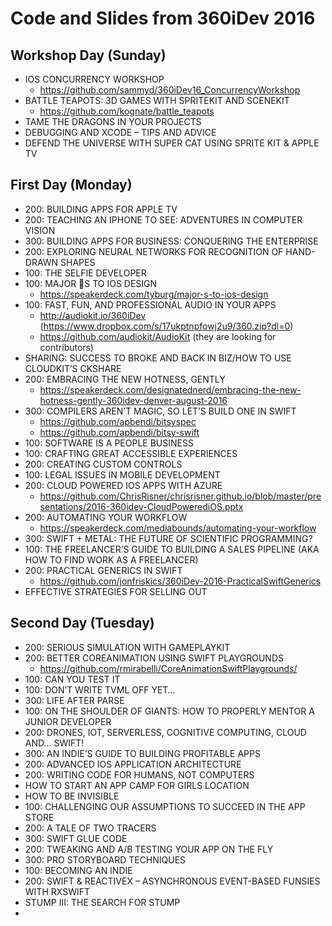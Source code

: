 # Code and Slides from 360iDev 2016

## Workshop Day (Sunday)
* IOS CONCURRENCY WORKSHOP
    * https://github.com/sammyd/360iDev16_ConcurrencyWorkshop
* BATTLE TEAPOTS: 3D GAMES WITH SPRITEKIT AND SCENEKIT
    * https://github.com/kognate/battle_teapots
* TAME THE DRAGONS IN YOUR PROJECTS
* DEBUGGING AND XCODE – TIPS AND ADVICE
* DEFEND THE UNIVERSE WITH SUPER CAT USING SPRITE KIT & APPLE TV

## First Day (Monday)
* 200: BUILDING APPS FOR APPLE TV
* 200: TEACHING AN IPHONE TO SEE: ADVENTURES IN COMPUTER VISION
* 300: BUILDING APPS FOR BUSINESS: CONQUERING THE ENTERPRISE
* 200: EXPLORING NEURAL NETWORKS FOR RECOGNITION OF HAND-DRAWN SHAPES
* 100: THE SELFIE DEVELOPER
* 100: MAJOR 🔑S TO IOS DESIGN
    * https://speakerdeck.com/tyburg/major-s-to-ios-design
* 100: FAST, FUN, AND PROFESSIONAL AUDIO IN YOUR APPS
    * http://audiokit.io/360iDev (https://www.dropbox.com/s/17ukptnpfowj2u9/360.zip?dl=0)
    * https://github.com/audiokit/AudioKit (they are looking for contributors)
* SHARING: SUCCESS TO BROKE AND BACK IN BIZ/HOW TO USE CLOUDKIT’S CKSHARE
* 200: EMBRACING THE NEW HOTNESS, GENTLY
    * https://speakerdeck.com/designatednerd/embracing-the-new-hotness-gently-360idev-denver-august-2016
* 300: COMPILERS AREN’T MAGIC, SO LET’S BUILD ONE IN SWIFT
    * https://github.com/apbendi/bitsyspec
    * https://github.com/apbendi/bitsy-swift
* 100: SOFTWARE IS A PEOPLE BUSINESS
* 100: CRAFTING GREAT ACCESSIBLE EXPERIENCES
* 200: CREATING CUSTOM CONTROLS
* 100: LEGAL ISSUES IN MOBILE DEVELOPMENT
* 200: CLOUD POWERED IOS APPS WITH AZURE
    * https://github.com/ChrisRisner/chrisrisner.github.io/blob/master/presentations/2016-360idev-CloudPowerediOS.pptx
* 200: AUTOMATING YOUR WORKFLOW
    * https://speakerdeck.com/mediabounds/automating-your-workflow
* 300: SWIFT + METAL: THE FUTURE OF SCIENTIFIC PROGRAMMING?
* 100: THE FREELANCER’S GUIDE TO BUILDING A SALES PIPELINE (AKA HOW TO FIND WORK AS A FREELANCER)
* 200: PRACTICAL GENERICS IN SWIFT
    * https://github.com/jonfriskics/360iDev-2016-PracticalSwiftGenerics
* EFFECTIVE STRATEGIES FOR SELLING OUT

## Second Day (Tuesday)
* 200: SERIOUS SIMULATION WITH GAMEPLAYKIT
* 200: BETTER COREANIMATION USING SWIFT PLAYGROUNDS
    * https://github.com/rmirabelli/CoreAnimationSwiftPlaygrounds/
* 100: CAN YOU TEST IT
* 100: DON’T WRITE TVML OFF YET…
* 300: LIFE AFTER PARSE
* 100: ON THE SHOULDER OF GIANTS: HOW TO PROPERLY MENTOR A JUNIOR DEVELOPER
* 200: DRONES, IOT, SERVERLESS, COGNITIVE COMPUTING, CLOUD AND… SWIFT!
* 300: AN INDIE’S GUIDE TO BUILDING PROFITABLE APPS
* 200: ADVANCED IOS APPLICATION ARCHITECTURE
* 200: WRITING CODE FOR HUMANS, NOT COMPUTERS
* HOW TO START AN APP CAMP FOR GIRLS LOCATION
* HOW TO BE INVISIBLE
* 100: CHALLENGING OUR ASSUMPTIONS TO SUCCEED IN THE APP STORE
* 200: A TALE OF TWO TRACERS
* 300: SWIFT GLUE CODE
* 200: TWEAKING AND A/B TESTING YOUR APP ON THE FLY
* 300: PRO STORYBOARD TECHNIQUES
* 100: BECOMING AN INDIE
* 200: SWIFT & REACTIVEX – ASYNCHRONOUS EVENT-BASED FUNSIES WITH RXSWIFT
* STUMP III: THE SEARCH FOR STUMP
* 

